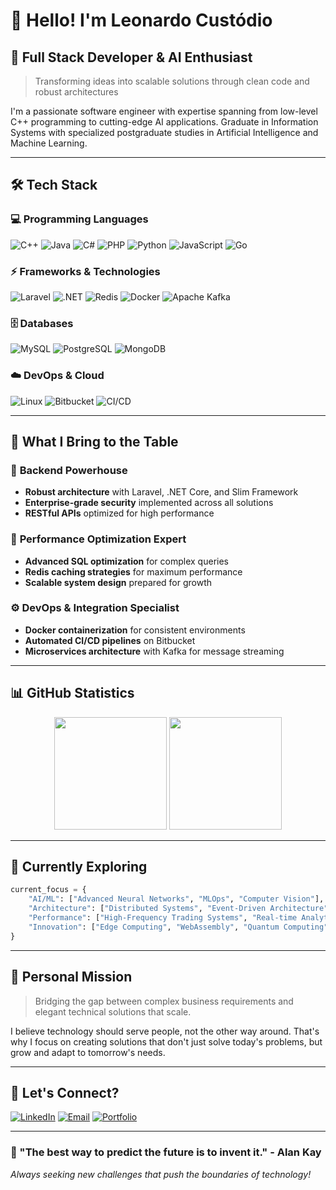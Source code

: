# 👋 Hello! I'm Leonardo Custódio

## 🚀 Full Stack Developer & AI Enthusiast

> Transforming ideas into scalable solutions through clean code and robust architectures

I'm a passionate software engineer with expertise spanning from low-level C++ programming to cutting-edge AI applications. Graduate in Information Systems with specialized postgraduate studies in Artificial Intelligence and Machine Learning.

---

## 🛠️ Tech Stack

### 💻 Programming Languages
![C++](https://img.shields.io/badge/-C++-00599C?style=flat-square&logo=cplusplus&logoColor=white)
![Java](https://img.shields.io/badge/-Java-007396?style=flat-square&logo=java&logoColor=white)
![C#](https://img.shields.io/badge/-C%23-239120?style=flat-square&logo=csharp&logoColor=white)
![PHP](https://img.shields.io/badge/-PHP-777BB4?style=flat-square&logo=php&logoColor=white)
![Python](https://img.shields.io/badge/-Python-3776AB?style=flat-square&logo=python&logoColor=white)
![JavaScript](https://img.shields.io/badge/-JavaScript-F7DF1E?style=flat-square&logo=javascript&logoColor=black)
![Go](https://img.shields.io/badge/-Go-00ADD8?style=flat-square&logo=go&logoColor=white)

### ⚡ Frameworks & Technologies
![Laravel](https://img.shields.io/badge/-Laravel-FF2D20?style=flat-square&logo=laravel&logoColor=white)
![.NET](https://img.shields.io/badge/-.NET-512BD4?style=flat-square&logo=dotnet&logoColor=white)
![Redis](https://img.shields.io/badge/-Redis-DC382D?style=flat-square&logo=redis&logoColor=white)
![Docker](https://img.shields.io/badge/-Docker-2496ED?style=flat-square&logo=docker&logoColor=white)
![Apache Kafka](https://img.shields.io/badge/-Apache%20Kafka-231F20?style=flat-square&logo=apachekafka&logoColor=white)

### 🗄️ Databases
![MySQL](https://img.shields.io/badge/-MySQL-4479A1?style=flat-square&logo=mysql&logoColor=white)
![PostgreSQL](https://img.shields.io/badge/-PostgreSQL-336791?style=flat-square&logo=postgresql&logoColor=white)
![MongoDB](https://img.shields.io/badge/-MongoDB-47A248?style=flat-square&logo=mongodb&logoColor=white)

### ☁️ DevOps & Cloud
![Linux](https://img.shields.io/badge/-Linux-FCC624?style=flat-square&logo=linux&logoColor=black)
![Bitbucket](https://img.shields.io/badge/-Bitbucket-0052CC?style=flat-square&logo=bitbucket&logoColor=white)
![CI/CD](https://img.shields.io/badge/-CI%2FCD-000000?style=flat-square&logo=githubactions&logoColor=white)

---

## 💼 What I Bring to the Table

### 🎯 **Backend Powerhouse**
- **Robust architecture** with Laravel, .NET Core, and Slim Framework
- **Enterprise-grade security** implemented across all solutions
- **RESTful APIs** optimized for high performance

### 🔧 **Performance Optimization Expert**
- **Advanced SQL optimization** for complex queries
- **Redis caching strategies** for maximum performance
- **Scalable system design** prepared for growth

### ⚙️ **DevOps & Integration Specialist**
- **Docker containerization** for consistent environments
- **Automated CI/CD pipelines** on Bitbucket
- **Microservices architecture** with Kafka for message streaming

---

## 📊 GitHub Statistics

<div align="center">
  <img height="180em" src="https://github-readme-stats.vercel.app/api?username=leoskiline&show_icons=true&theme=tokyonight&include_all_commits=true&count_private=true"/>
  <img height="180em" src="https://github-readme-stats.vercel.app/api/top-langs/?username=leoskiline&layout=compact&langs_count=7&theme=tokyonight"/>
</div>

---

## 🔬 Currently Exploring

```python
current_focus = {
    "AI/ML": ["Advanced Neural Networks", "MLOps", "Computer Vision"],
    "Architecture": ["Distributed Systems", "Event-Driven Architecture"],
    "Performance": ["High-Frequency Trading Systems", "Real-time Analytics"],
    "Innovation": ["Edge Computing", "WebAssembly", "Quantum Computing"]
}
```

---

## 🎯 Personal Mission

> Bridging the gap between complex business requirements and elegant technical solutions that scale.

I believe technology should serve people, not the other way around. That's why I focus on creating solutions that don't just solve today's problems, but grow and adapt to tomorrow's needs.

---

## 🤝 Let's Connect?

[![LinkedIn](https://img.shields.io/badge/-LinkedIn-0A66C2?style=for-the-badge&logo=linkedin&logoColor=white)](https://www.linkedin.com/in/leonardo-cust%C3%B3dio-65276115a/)
[![Email](https://img.shields.io/badge/-Email-EA4335?style=for-the-badge&logo=gmail&logoColor=white)](mailto:leonardo_custodio12@hotmail.com)
[![Portfolio](https://img.shields.io/badge/-Portfolio-000000?style=for-the-badge&logo=vercel&logoColor=white)](https://leoskiline.github.io/leonardocustodio/)

---

### 💭 "The best way to predict the future is to invent it." - Alan Kay

*Always seeking new challenges that push the boundaries of technology!*

